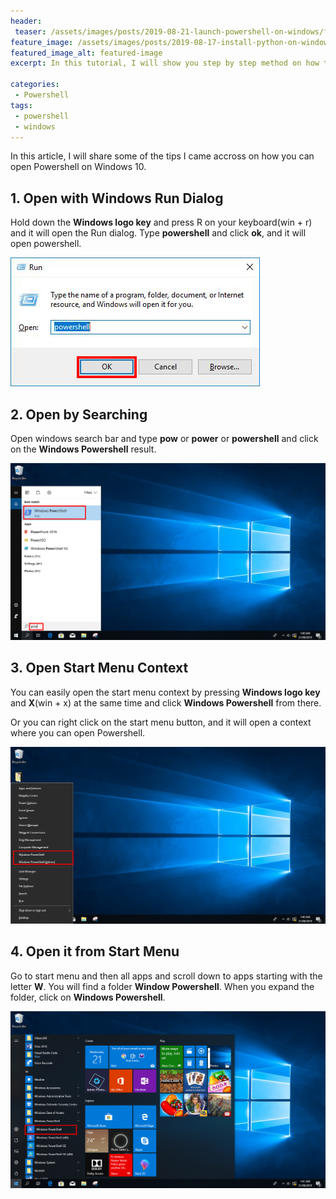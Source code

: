```yaml
---
header:
 teaser: /assets/images/posts/2019-08-21-launch-powershell-on-windows/featured-image.jpg
feature_image: /assets/images/posts/2019-08-17-install-python-on-windows/featured-image.jpg
featured_image_alt: featured-image
excerpt: In this tutorial, I will show you step by step method on how to install Python on Windows. 

categories:
 - Powershell
tags:
 - powershell
 - windows
---
```


In this article, I will share some of the tips I came accross on how you can open Powershell on Windows 10.

## 1\. Open  with Windows Run Dialog
Hold down the **Windows logo key** and press R on your keyboard(win + r) and it will open the Run dialog. Type **powershell** and click **ok**,  and it will open powershell.

![run powershell](/assets/images/posts/2019-08-21-launch-powershell-on-windows/run-powershell.jpg)

## 2\. Open by Searching

Open windows search bar and type 
**pow** or **power** or **powershell** and click on the **Windows Powershell** result.

![search powershell](/assets/images/posts/2019-08-21-launch-powershell-on-windows/search-powershell.jpg)


## 3\. Open Start Menu Context
You can easily open the start menu context by pressing **Windows logo key** and **X**(win + x) at the same time and click **Windows Powershell** from there.

Or you can right click on the  start menu button, and it will open a context where you can open Powershell.

![start menu context](/assets/images/posts/2019-08-21-launch-powershell-on-windows/start-menu-context.jpg)


## 4\. Open it from Start Menu
Go to start menu and then all apps and scroll down to apps starting with the letter **W**. You will find a folder **Window Powershell**. When you expand the folder, click on **Windows Powershell**.

![start menu](/assets/images/posts/2019-08-21-launch-powershell-on-windows/start-menu.jpg)